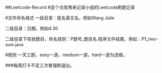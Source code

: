 ##Leetcode-Record
#这个仓库用来记录小组的Leetcode刷题记录

#文件命名格式
一级目录：姓名英文名，例如Wang Jiale

二级目录：日期，例如4.30

二级目录下存放题目，命名规则：P题号_题目名.程序文件结尾，例如：P1_two-sum.java

#规则
一天三题，easy一道，medium一道，hard一道为选做。

###每周打卡不足三次者强制退出。
